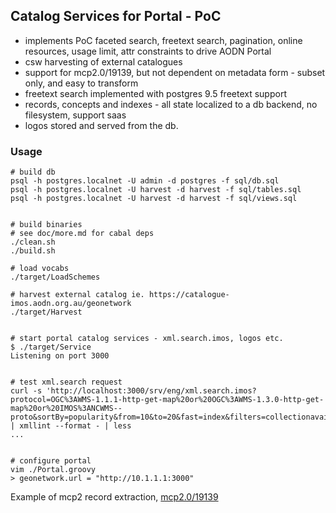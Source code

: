 
## Catalog Services for Portal - PoC

- implements PoC faceted search, freetext search, pagination, online resources, usage limit, attr constraints to drive AODN Portal
- csw harvesting of external catalogues
- support for mcp2.0/19139, but not dependent on metadata form - subset only, and easy to transform
- freetext search implemented with postgres 9.5 freetext support 
- records, concepts and indexes - all state localized to a db backend, no filesystem, support saas
- logos stored and served from the db.


### Usage
```
# build db
psql -h postgres.localnet -U admin -d postgres -f sql/db.sql
psql -h postgres.localnet -U harvest -d harvest -f sql/tables.sql
psql -h postgres.localnet -U harvest -d harvest -f sql/views.sql


# build binaries
# see doc/more.md for cabal deps
./clean.sh
./build.sh

# load vocabs
./target/LoadSchemes

# harvest external catalog ie. https://catalogue-imos.aodn.org.au/geonetwork
./target/Harvest


# start portal catalog services - xml.search.imos, logos etc.
$ ./target/Service
Listening on port 3000


# test xml.search request
curl -s 'http://localhost:3000/srv/eng/xml.search.imos?protocol=OGC%3AWMS-1.1.1-http-get-map%20or%20OGC%3AWMS-1.3.0-http-get-map%20or%20IMOS%3ANCWMS--proto&sortBy=popularity&from=10&to=20&fast=index&filters=collectionavailability' | xmllint --format - | less
...


# configure portal
vim ./Portal.groovy
> geonetwork.url = "http://10.1.1.1:3000"

```

Example of mcp2 record extraction, [mcp2.0/19139](./src/ParseMCP20.hs) 

